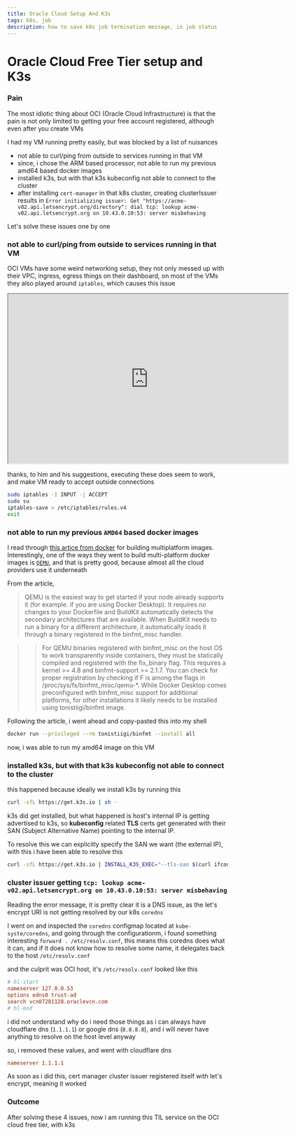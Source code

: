 ```yaml
---
title: Oracle Cloud Setup And K3s
tags: k8s, job
description: how to save k8s job termination message, in job status
---
```


# Oracle Cloud Free Tier setup and K3s

### Pain
The most idiotic thing about OCI (Oracle Cloud Infrastructure) is that the pain is not only limited to getting your free account registered, 
although even after you create VMs

I had my VM running pretty easily, but was blocked by a list of nuisances
  - not able to curl/ping from outside to services running in that VM
  - since, i chose the ARM based processor, not able to run my previous amd64 based docker images
  - installed k3s, but with that k3s kubeconfig not able to connect to the cluster
  - after installing `cert-manager` in that k8s cluster, creating clusterIssuer results in `Error initializing issuer: Get "https://acme-v02.api.letsencrypt.org/directory": dial tcp: lookup acme-v02.api.letsencrypt.org on 10.43.0.10:53: server misbehaving`

Let's solve these issues one by one

### not able to curl/ping from outside to services running in that VM
OCI VMs have some weird networking setup, they not only messed up with their VPC, ingress, egress things on their dashboard, on most of the VMs they also played around `iptables`, which causes this issue

<iframe id="reddit-embed" src="https://www.redditmedia.com/r/oraclecloud/comments/r8lkf7/a_quick_tips_to_people_who_are_having_issue/?ref_source=embed&amp;ref=share&amp;embed=true" sandbox="allow-scripts allow-same-origin allow-popups" style={{border: "none"}} scrolling="yes" width="640" height="387"></iframe>

thanks, to him and his suggestions, executing these does seem to work, and make VM ready to accept outside connections
```bash
sudo iptables -I INPUT -j ACCEPT
sudo su
iptables-save > /etc/iptables/rules.v4
exit
```

### not able to run my previous `AMD64` based docker images
I read through [this artice from docker](https://docs.docker.com/build/building/multi-platform/) for building multiplatform images. 
Interestingly, one of the ways they went to build multi-platform docker images is [`QEMU`](https://www.qemu.org/), and that is pretty good, 
because almost all the cloud providers use it underneath

From the article,

> QEMU is the easiest way to get started if your node already supports it (for example. if you are using Docker Desktop). It requires no changes to your Dockerfile and BuildKit automatically detects the secondary architectures that are available. When BuildKit needs to run a binary for a different architecture, it automatically loads it through a binary registered in the binfmt\_misc handler.

>> For QEMU binaries registered with binfmt\_misc on the host OS to work transparently inside containers, they must be statically compiled and registered with the fix\_binary flag. This requires a kernel >= 4.8 and binfmt-support >= 2.1.7. You can check for proper registration by checking if F is among the flags in /proc/sys/fs/binfmt\_misc/qemu-\*. While Docker Desktop comes preconfigured with binfmt\_misc support for additional platforms, for other installations it likely needs to be installed using tonistiigi/binfmt image.

Following the article, i went ahead and copy-pasted this into my shell
```bash
docker run --privileged --rm tonistiigi/binfmt --install all
```
now, i was able to run my amd64 image on this VM

### installed k3s, but with that k3s kubeconfig not able to connect to the cluster
this happened because ideally we install k3s by running this
```bash
curl -sfL https://get.k3s.io | sh -
```

k3s did get installed, but what happened is host's internal IP is getting advertised to k3s, so **kubeconfig** related **TLS** certs get generated with their SAN (Subject Alternative Name) pointing to the internal IP.

To resolve this we can explicitly specify the SAN we want (the external IP), with this i have been able to resolve this

```bash
curl -sfL https://get.k3s.io | INSTALL_K3S_EXEC="--tls-san $(curl ifconfig.co)" sh -
```

### cluster issuer getting `tcp: lookup acme-v02.api.letsencrypt.org on 10.43.0.10:53: server misbehaving`
Reading the error message, it is pretty clear it is a DNS issue, as the let's encrypt URI is not getting resolved by our k8s `coredns`

I went on and inspected the `coredns` configmap located at `kube-syste/coredns`, and going through the configurationm, i found something interesting `forward . /etc/resolv.conf`, this means this coredns does what it can, and if it does not know how to resolve some name, it delegates back to the host `/etc/resolv.conf`

and the culprit was OCI host, it's `/etc/resolv.conf` looked like this
```conf
# hl-start
nameserver 127.0.0.53
options edns0 trust-ad
search vcn07281128.oraclevcn.com
# hl-end
```

i did not understand why do i need those things as i can always have cloudflare dns (`1.1.1.1`) or google dns (`8.8.8.8`), and i will never have anything to resolve on the host level anyway

so, i removed these values, and went with cloudflare dns
```conf
nameserver 1.1.1.1
```

As soon as i did this, cert manager cluster issuer registered itself with let's encrypt, meaning it worked


### Outcome
After solving these 4 issues, now i am running this TIL service on the OCI cloud free tier, with k3s
